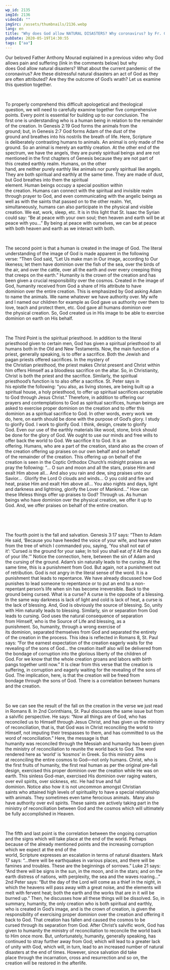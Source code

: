 ```yaml
---
wp_id: 2135
imgId: 2136
videoId: ""
imgSrc: /assets/thumbnails/2136.webp
lang: en
title: "Why does God allow NATURAL DISASTERS? Why coronavirus? by Fr. Gabriel Wissa"
pubDate: 2020-05-19T14:30:55
tags: ["aa"]
---
```


<p><span data-contrast="auto">Our beloved </span><span data-contrast="auto">F</span><span data-contrast="auto">ather Anthony </span><span data-contrast="auto">Mourad </span><span data-contrast="auto">explained in a previous video why </span><span data-contrast="auto">God allows pain and suffering</span><span data-contrast="auto"> (link in the comments below)</span><span data-contrast="auto"> </span><span data-contrast="auto">but why does </span><span data-contrast="auto">God </span><span data-contrast="auto">allow natural disasters</span><span data-contrast="auto">? What about the current pandemic of the coronavirus?</span><span data-contrast="auto"> </span><span data-contrast="auto">Are these </span><span data-contrast="auto">distressful</span><span data-contrast="auto"> </span><span data-contrast="auto">natural disasters</span><span data-contrast="auto"> an act of God</span><span data-contrast="auto"> as they are often attributed</span><span data-contrast="auto">?</span><span data-contrast="auto"> </span><span data-contrast="auto">Are they</span><span data-contrast="auto"> </span><span data-contrast="auto">the outcome of </span><span data-contrast="auto">God’s</span><span data-contrast="auto"> wrath?</span><span data-contrast="auto"> Let us examine this question together.</span><span data-ccp-props="{&quot;201341983&quot;:0,&quot;335559739&quot;:200,&quot;335559740&quot;:276}"> </span></p>
<p><span data-ccp-props="{&quot;201341983&quot;:0,&quot;335559739&quot;:200,&quot;335559740&quot;:276}"> </span></p>
<p><span data-contrast="auto">To </span><span data-contrast="auto">properly </span><span data-contrast="auto">comprehend</span><span data-contrast="auto"> this difficult</span><span data-contrast="auto"> apologetical and</span><span data-contrast="auto"> theological question</span><span data-contrast="auto">, </span><span data-contrast="auto">we</span><span data-contrast="auto"> will </span><span data-contrast="auto">need to </span><span data-contrast="auto">carefully examine together </span><span data-contrast="auto">five</span><span data-contrast="auto"> comprehensive points</span><span data-contrast="auto">. </span><span data-contrast="auto">Every point is essential </span><span data-contrast="auto">for</span><span data-contrast="auto"> </span><span data-contrast="auto">build</span><span data-contrast="auto">ing</span><span data-contrast="auto"> up</span><span data-contrast="auto"> to</span><span data-contrast="auto"> </span><span data-contrast="auto">our </span><span data-contrast="auto">conclusion. </span><span data-contrast="auto">The first </span><span data-contrast="auto">one</span><span data-contrast="auto"> is understand</span><span data-contrast="auto">ing</span><span data-contrast="auto"> who is a human </span><span data-contrast="auto">being</span><span data-contrast="auto"> in relation to the remainder of the creation</span><span data-contrast="auto">. </span><span data-contrast="auto">In Genesis 2</span><span data-contrast="auto">:</span><span data-contrast="auto">19 God </span><span data-contrast="auto">forms the animals from the ground</span><span data-contrast="auto">;</span><span data-contrast="auto"> </span><span data-contrast="auto">but</span><span data-contrast="auto">,</span><span data-contrast="auto"> in Genesis 2</span><span data-contrast="auto">:7 </span><span data-contrast="auto">God</span><span data-contrast="auto"> forms </span><span data-contrast="auto">Adam</span><span data-contrast="auto"> of the dust of the ground </span><span data-contrast="auto">and</span><span data-contrast="auto"> breathes into his nostrils the breath of life</span><span data-contrast="auto">. </span><span data-contrast="auto">Here,</span><span data-contrast="auto"> </span><span data-contrast="auto">S</span><span data-contrast="auto">cripture is </span><span data-contrast="auto">deliberately </span><span data-contrast="auto">contrasting</span><span data-contrast="auto"> </span><span data-contrast="auto">human</span><span data-contrast="auto">s </span><span data-contrast="auto">to</span><span data-contrast="auto"> </span><span data-contrast="auto">animals. An animal </span><span data-contrast="auto">is only made of the ground</span><span data-contrast="auto">. So an animal </span><span data-contrast="auto">is</span><span data-contrast="auto"> merely</span><span data-contrast="auto"> </span><span data-contrast="auto">an </span><span data-contrast="auto">earthly</span><span data-contrast="auto"> creation</span><span data-contrast="auto">.</span><span data-contrast="auto"> A</span><span data-contrast="auto">t the other </span><span data-contrast="auto">end of the spectrum, </span><span data-contrast="auto">we have the </span><span data-contrast="auto">a</span><span data-contrast="auto">ngels, </span><span data-contrast="auto">they </span><span data-contrast="auto">are purely spiritual beings</span><span data-contrast="auto"> </span><span data-contrast="auto">and </span><span data-contrast="auto">are not mentioned in </span><span data-contrast="auto">the first chapters of </span><span data-contrast="auto">Genesis because they are not part of this </span><span data-contrast="auto">created </span><span data-contrast="auto">earthly </span><span data-contrast="auto">realm</span><span data-contrast="auto">. </span><span data-contrast="auto">H</span><span data-contrast="auto">umans</span><span data-contrast="auto">, on the other hand,</span><span data-contrast="auto"> </span><span data-contrast="auto">are</span><span data-contrast="auto"> </span><span data-contrast="auto">neither </span><span data-contrast="auto">purely </span><span data-contrast="auto">earthly like </span><span data-contrast="auto">animals nor </span><span data-contrast="auto">purely </span><span data-contrast="auto">spiritual like </span><span data-contrast="auto">angels. They are</span><span data-contrast="auto"> </span><span data-contrast="auto">both </span><span data-contrast="auto">spiritual and earthly at the same time. </span><span data-contrast="auto">They are made of dust, but God breathes into them the spiritual element. </span><span data-contrast="auto">Human</span><span data-contrast="auto"> being</span><span data-contrast="auto">s </span><span data-contrast="auto">occup</span><span data-contrast="auto">y</span><span data-contrast="auto"> a </span><span data-contrast="auto">s</span><span data-contrast="auto">pecial</span><span data-contrast="auto"> position </span><span data-contrast="auto">with</span><span data-contrast="auto">in the </span><span data-contrast="auto">creation</span><span data-contrast="auto">. </span><span data-contrast="auto">Humans can</span><span data-contrast="auto"> </span><span data-contrast="auto">connect with </span><span data-contrast="auto">the spiritual</span><span data-contrast="auto"> and</span><span data-contrast="auto"> invisible </span><span data-contrast="auto">realm through prayer </span><span data-contrast="auto">to God</span><span data-contrast="auto">, and </span><span data-contrast="auto">even </span><span data-contrast="auto">communicating with </span><span data-contrast="auto">the angelic beings </span><span data-contrast="auto">as well as </span><span data-contrast="auto">with </span><span data-contrast="auto">the </span><span data-contrast="auto">saints that passed on to the other realm. </span><span data-contrast="auto">Yet, s</span><span data-contrast="auto">imultaneously</span><span data-contrast="auto">, </span><span data-contrast="auto">humans can</span><span data-contrast="auto"> also participate in the </span><span data-contrast="auto">physical and </span><span data-contrast="auto">visible creation</span><span data-contrast="auto">. </span><span data-contrast="auto">We</span><span data-contrast="auto"> eat</span><span data-contrast="auto">,</span><span data-contrast="auto"> work</span><span data-contrast="auto">,</span><span data-contrast="auto"> sleep</span><span data-contrast="auto">, etc.</span><span data-contrast="auto"> It is in this light that St. Isaac the Syrian could say: </span><span data-contrast="auto">“Be at peace with your own soul; then heaven and earth will be at peace with you…”</span><span data-contrast="auto"> By being at peace with ourselves, we can be at peace with both heaven and earth as we </span><span data-contrast="auto">interact with both.</span><span data-ccp-props="{&quot;201341983&quot;:0,&quot;335559739&quot;:200,&quot;335559740&quot;:276,&quot;469777462&quot;:[720],&quot;469777927&quot;:[0],&quot;469777928&quot;:[8]}"> </span></p>
<p><span data-ccp-props="{&quot;201341983&quot;:0,&quot;335559739&quot;:200,&quot;335559740&quot;:276}"> </span></p>
<p><span data-contrast="auto">The second point is that a human is </span><span data-contrast="auto">created</span><span data-contrast="auto"> in the image of God. </span><span data-contrast="auto">The literal understanding of the image of God </span><span data-contrast="auto">is made </span><span data-contrast="auto">apparent</span><span data-contrast="auto"> </span><span data-contrast="auto">in</span><span data-contrast="auto"> the following verse</span><span data-contrast="auto">:</span><span data-contrast="auto"> </span><span data-contrast="auto">“</span><span data-contrast="auto">Then </span><span data-contrast="auto">God said, </span><span data-contrast="auto">“</span><span data-contrast="auto">Let Us make man in Our image, according to Our likeness; let them have dominion over the fish of the sea, over the birds of the air, and over the cattle, over all the earth and over every creeping thing that creeps on the earth.</span><span data-contrast="auto">” </span><span data-contrast="auto">Humanity</span><span data-contrast="auto"> is the </span><span data-contrast="auto">c</span><span data-contrast="auto">rown of the creation and has been given a</span><span data-contrast="auto"> crucial</span><span data-contrast="auto"> responsibility </span><span data-contrast="auto">over the cosmos. </span><span data-contrast="auto">Created</span><span data-contrast="auto"> in the image of God</span><span data-contrast="auto">, humanity received</span><span data-contrast="auto"> from God a share of His </span><span data-contrast="auto">attribute </span><span data-contrast="auto">to have dominion </span><span data-contrast="auto">over the </span><span data-contrast="auto">entire creation</span><span data-contrast="auto">. </span><span data-contrast="auto">This </span><span data-contrast="auto">is emphasized by God </span><span data-contrast="auto">asking Adam to name the animals</span><span data-contrast="auto">. </span><span data-contrast="auto">We</span><span data-contrast="auto"> name whatever </span><span data-contrast="auto">we</span><span data-contrast="auto"> have authority over. </span><span data-contrast="auto">My wife and I named our </span><span data-contrast="auto">children</span><span data-contrast="auto"> for example as God gave us authority over them to love</span><span data-contrast="auto">, teach and</span><span data-contrast="auto"> protect them</span><span data-contrast="auto">, etc. </span><span data-contrast="auto">God</span><span data-contrast="auto"> </span><span data-contrast="auto">gave all humans dominion over the </span><span data-contrast="auto">physical creation.</span><span data-contrast="auto"> So, God created us in His image to be able to exercise dominion on earth on His behalf.</span><span data-ccp-props="{&quot;201341983&quot;:0,&quot;335559739&quot;:200,&quot;335559740&quot;:276}"> </span></p>
<p><span data-ccp-props="{&quot;201341983&quot;:0,&quot;335559739&quot;:200,&quot;335559740&quot;:276}"> </span></p>
<p><span data-contrast="auto">The Third Point is the spiritual priesthood</span><span data-contrast="auto">. In addition to the literal priesthood</span><span data-contrast="auto"> given to certain </span><span data-contrast="auto">men</span><span data-contrast="auto">, </span><span data-contrast="auto">God has given </span><span data-contrast="auto">a</span><span data-contrast="auto"> spiritual priesthood to all humans </span><span data-contrast="auto">both in </span><span data-contrast="auto">the O</span><span data-contrast="auto">ld and </span><span data-contrast="auto">N</span><span data-contrast="auto">ew </span><span data-contrast="auto">T</span><span data-contrast="auto">estaments. </span><span data-contrast="auto">Now</span><span data-contrast="auto">,</span><span data-contrast="auto"> the main function of a priest</span><span data-contrast="auto">, generally speaking,</span><span data-contrast="auto"> is to offer a sacrifice</span><span data-contrast="auto">. </span><span data-contrast="auto">Both t</span><span data-contrast="auto">he</span><span data-contrast="auto"> Jewish </span><span data-contrast="auto">and pagan </span><span data-contrast="auto">priest</span><span data-contrast="auto">s</span><span data-contrast="auto"> </span><span data-contrast="auto">offered sacrifice</span><span data-contrast="auto">s</span><span data-contrast="auto">.</span><span data-contrast="auto"> I</span><span data-contrast="auto">n </span><span data-contrast="auto">the mystery</span><span data-contrast="auto"> of the</span><span data-contrast="auto"> </span><span data-contrast="auto">Christian </span><span data-contrast="auto">priesthood</span><span data-contrast="auto">, </span><span data-contrast="auto">the priest </span><span data-contrast="auto">makes Christ present and Christ within him </span><span data-contrast="auto">offers </span><span data-contrast="auto">H</span><span data-contrast="auto">imself as a bloodless sacrifice </span><span data-contrast="auto">on the </span><span data-contrast="auto">altar</span><span data-contrast="auto">. </span><span data-contrast="auto">So, in Christianity, Christ is both the priest and the sacrifice. </span><span data-contrast="auto">Similarly, the s</span><span data-contrast="auto">piritual priesthood</span><span data-contrast="auto">’s</span><span data-contrast="auto"> </span><span data-contrast="auto">function is to </span><span data-contrast="auto">also </span><span data-contrast="auto">offer a sacrifice</span><span data-contrast="auto">.</span><span data-contrast="auto"> St. Peter says in his</span><span data-contrast="auto"> epistle</span><span data-contrast="auto"> the following</span><span data-contrast="auto">:</span><span data-contrast="auto"> </span><span data-contrast="auto">“you also, as living stones, are being built up a spiritual house, a holy priesthood, to offer up spiritual sacrifices acceptable to God through Jesus Christ.”</span><span data-contrast="auto"> </span><span data-contrast="auto">Therefore, i</span><span data-contrast="auto">n addition to offering our prayers </span><span data-contrast="auto">and contemplations to God</span><span data-contrast="auto"> as spiritual sacrifices</span><span data-contrast="auto">, </span><span data-contrast="auto">h</span><span data-contrast="auto">uman beings are asked </span><span data-contrast="auto">to exercise</span><span data-contrast="auto"> proper </span><span data-contrast="auto">d</span><span data-contrast="auto">ominion </span><span data-contrast="auto">on </span><span data-contrast="auto">the creation </span><span data-contrast="auto">and to </span><span data-contrast="auto">offer </span><span data-contrast="auto">this dominion</span><span data-contrast="auto"> as a </span><span data-contrast="auto">spiritual </span><span data-contrast="auto">sacrifice to God</span><span data-contrast="auto">. </span><span data-contrast="auto">In other words</span><span data-contrast="auto">, every work </span><span data-contrast="auto">we do</span><span data-contrast="auto">,</span><span data-contrast="auto"> here</span><span data-contrast="auto">,</span><span data-contrast="auto"> on earth </span><span data-contrast="auto">should be done with the purpose of God’s glory</span><span data-contrast="auto">. </span><span data-contrast="auto">I study to glorify God. </span><span data-contrast="auto">I work </span><span data-contrast="auto">to glorify God. </span><span data-contrast="auto">I </span><span data-contrast="auto">think, design, create</span><span data-contrast="auto"> </span><span data-contrast="auto">to glorify God. </span><span data-contrast="auto">Even our </span><span data-contrast="auto">use </span><span data-contrast="auto">of </span><span data-contrast="auto">the earthly materials </span><span data-contrast="auto">like </span><span data-contrast="auto">wood, </span><span data-contrast="auto">stone</span><span data-contrast="auto">, </span><span data-contrast="auto">brick </span><span data-contrast="auto">should be </span><span data-contrast="auto">done</span><span data-contrast="auto"> </span><span data-contrast="auto">for the glory of God</span><span data-contrast="auto">. </span><span data-contrast="auto">We ought to use our minds and free wills </span><span data-contrast="auto">to offer back the world to God</span><span data-contrast="auto">. </span><span data-contrast="auto">We sacrifice it to God. It is an offering. </span><span data-contrast="auto">Humans</span><span data-contrast="auto">, who are a part of the creation,</span><span data-contrast="auto"> stand</span><span data-contrast="auto"> also</span><span data-contrast="auto"> as the crown of the creation </span><span data-contrast="auto">offering up</span><span data-contrast="auto"> </span><span data-contrast="auto">praises</span><span data-contrast="auto"> on</span><span data-contrast="auto"> our</span><span data-contrast="auto"> </span><span data-contrast="auto">own </span><span data-contrast="auto">behalf</span><span data-contrast="auto"> </span><span data-contrast="auto">and </span><span data-contrast="auto">on behalf of </span><span data-contrast="auto">the </span><span data-contrast="auto">remainder of </span><span data-contrast="auto">the </span><span data-contrast="auto">creation</span><span data-contrast="auto">.</span><span data-contrast="auto"> </span><span data-contrast="auto">This offering up </span><span data-contrast="auto">on behalf of the creation</span><span data-contrast="auto"> </span><span data-contrast="auto">is</span><span data-contrast="auto"> seen in the Coptic Or</span><span data-contrast="auto">thodox Church’s midnight praises </span><span data-contrast="auto">as</span><span data-contrast="auto"> we pray</span><span data-contrast="auto"> the following</span><span data-contrast="auto">: </span><span data-contrast="auto">“… O sun and moon and all the stars, praise Him and exalt Him above all… And also you rain and dew, sing praises unto our Savior…  Glorify the Lord O clouds and winds… O you cold and fire and heat, praise Him and exalt Him above all… You also nights and days, light and darkness and lightning, glorify the Lover of Mankind…” </span><span data-contrast="auto">How can these </span><span data-contrast="auto">lifeless </span><span data-contrast="auto">things</span><span data-contrast="auto"> offer up praises to God?</span><span data-contrast="auto"> </span><span data-contrast="auto">Through us. </span><span data-contrast="auto">As human being</span><span data-contrast="auto">s</span><span data-contrast="auto"> </span><span data-contrast="auto">who </span><span data-contrast="auto">have dominion over </span><span data-contrast="auto">the </span><span data-contrast="auto">physical creation</span><span data-contrast="auto">, </span><span data-contrast="auto">we offer it up to God</span><span data-contrast="auto">. </span><span data-contrast="auto">And, w</span><span data-contrast="auto">e </span><span data-contrast="auto">offer praises </span><span data-contrast="auto">on behalf of the entire creation. </span><span data-ccp-props="{&quot;201341983&quot;:0,&quot;335559739&quot;:200,&quot;335559740&quot;:276}"> </span></p>
<p><span data-ccp-props="{&quot;201341983&quot;:0,&quot;335559739&quot;:200,&quot;335559740&quot;:276}"> </span></p>
<p><span data-ccp-props="{&quot;201341983&quot;:0,&quot;335559739&quot;:200,&quot;335559740&quot;:276}"> </span></p>
<p><span data-contrast="auto">The fourth point is the fall</span><span data-contrast="auto"> and salvation</span><span data-contrast="auto">. Genesis 3:17 says</span><span data-contrast="auto">: </span><span data-contrast="auto">“</span><span data-contrast="auto">Then to Adam He said, </span><span data-contrast="auto">‘</span><span data-contrast="auto">Because you have heeded the voice of your wife, and have eaten from the tree of which I commanded you, saying, &#8216;You shall not eat of it&#8217;: </span><span data-contrast="auto">‘</span><span data-contrast="auto">Cursed </span><i><span data-contrast="auto">is</span></i><span data-contrast="auto"> the ground for your sake; In toil you shall eat </span><i><span data-contrast="auto">of</span></i><span data-contrast="auto"> it All the days of your life.</span><span data-contrast="auto">’”</span><span data-contrast="auto"> </span><span data-contrast="auto">Notice the </span><span data-contrast="auto">connection</span><span data-contrast="auto">, here, between </span><span data-contrast="auto">the sin of Adam </span><span data-contrast="auto">and the</span><span data-contrast="auto"> cursing of the</span><span data-contrast="auto"> ground. </span><span data-contrast="auto">Adam’s sin </span><span data-contrast="auto">naturally </span><span data-contrast="auto">leads to the cursing. </span><span data-contrast="auto">At the same time, this is a punishment from God. </span><span data-contrast="auto">But again, not a punishment out of retribution. </span><span data-contrast="auto">God is not angry</span><span data-contrast="auto"> in the literal sense of the word</span><span data-contrast="auto">. It is a punishment that leads to repentance. </span><span data-contrast="auto">We have already discussed how God punishes to lead someone to repentance or to </span><span data-contrast="auto">put an end </span><span data-contrast="auto">to </span><span data-contrast="auto">a non-repentant person’s </span><span data-contrast="auto">life </span><span data-contrast="auto">when sin </span><span data-contrast="auto">has become</span><span data-contrast="auto"> irreversible.</span><span data-contrast="auto"> </span><span data-contrast="auto">Back to the ground being cursed. What </span><span data-contrast="auto">is a curse? </span><span data-contrast="auto">A curse is the opposite of a blessing. In the same way darkness is lack of light and </span><span data-contrast="auto">cold is lack of heat, a curse is the lack of blessing. </span><span data-contrast="auto">And, </span><span data-contrast="auto">God is </span><span data-contrast="auto">obviously </span><span data-contrast="auto">the source of blessing. </span><span data-contrast="auto">So, u</span><span data-contrast="auto">nity with Him </span><span data-contrast="auto">naturally </span><span data-contrast="auto">leads to blessing. </span><span data-contrast="auto">Similarly, </span><span data-contrast="auto">sin or </span><span data-contrast="auto">separation from </span><span data-contrast="auto">God leads to curs</span><span data-contrast="auto">ing</span><span data-contrast="auto">. </span><span data-contrast="auto">God uses the natural consequence of </span><span data-contrast="auto">separation from </span><span data-contrast="auto">Himself, who is the </span><span data-contrast="auto">Source of Life</span><span data-contrast="auto"> and blessing</span><span data-contrast="auto">,</span><span data-contrast="auto"> as a punishment.</span><span data-contrast="auto"> So,</span><span data-contrast="auto"> </span><span data-contrast="auto">h</span><span data-contrast="auto">umanity, </span><span data-contrast="auto">th</span><span data-contrast="auto">r</span><span data-contrast="auto">ough a wrong exercise of its </span><span data-contrast="auto">dominion</span><span data-contrast="auto">, </span><span data-contrast="auto">separated</span><span data-contrast="auto"> themselves from God</span><span data-contrast="auto"> </span><span data-contrast="auto">and </span><span data-contrast="auto">separated</span><span data-contrast="auto"> the </span><span data-contrast="auto">entirety of </span><span data-contrast="auto">the </span><span data-contrast="auto">creation </span><span data-contrast="auto">in the process</span><span data-contrast="auto">. </span><span data-contrast="auto">This i</span><span data-contrast="auto">dea i</span><span data-contrast="auto">s reflected </span><span data-contrast="auto">in Romans 8, </span><span data-contrast="auto">St. Paul says: “</span><span data-contrast="auto">For the earnest expectation of the creation eagerly waits for the revealing of the sons of God</span><span data-contrast="auto">…</span><span data-contrast="auto"> the creation itself also will be delivered from the bondage of corruption into the glorious liberty of the children of God. For we know that the whole creation groans and labors with birth pangs together until now.</span><span data-contrast="auto">” It is</span><span data-contrast="auto"> </span><span data-contrast="auto">c</span><span data-contrast="auto">lear from th</span><span data-contrast="auto">is</span><span data-contrast="auto"> </span><span data-contrast="auto">verse</span><span data-contrast="auto"> </span><span data-contrast="auto">that </span><span data-contrast="auto">the creation </span><span data-contrast="auto">is suffering</span><span data-contrast="auto">, </span><span data-contrast="auto">in corruption </span><span data-contrast="auto">and eagerly waiting for the </span><span data-contrast="auto">revealing</span><span data-contrast="auto"> of the sons of God</span><span data-contrast="auto">. </span><span data-contrast="auto">The implication</span><span data-contrast="auto">, here,</span><span data-contrast="auto"> is that the creation will </span><span data-contrast="auto">be </span><span data-contrast="auto">freed from bondage </span><span data-contrast="auto">through the sons of God. </span><span data-contrast="auto">There is a correlation between humans and </span><span data-contrast="auto">the creation. </span><span data-ccp-props="{&quot;201341983&quot;:0,&quot;335559739&quot;:200,&quot;335559740&quot;:276}"> </span></p>
<p><span data-ccp-props="{&quot;201341983&quot;:0,&quot;335559739&quot;:200,&quot;335559740&quot;:276}"> </span></p>
<p><span data-contrast="auto">So we can see the result of the fall on the creation in the verse we just read in Romans 8. I</span><span data-contrast="auto">n 2</span><span data-contrast="auto">nd</span><span data-contrast="auto"> Cori</span><span data-contrast="auto">n</span><span data-contrast="auto">thians, St. Paul </span><span data-contrast="auto">discusses the same issue but from a salvific perspective. He </span><span data-contrast="auto">says: “</span><span data-contrast="auto">Now all things are of God, who has reconciled us to Himself through Jesus Christ, and has given us the ministry of reconciliation, that is, that God was in Christ reconciling the world to Himself, not imputing their trespasses to them, and has committed to us the word of reconciliation.</span><span data-contrast="auto">”</span><span data-contrast="auto"> Here, </span><span data-contrast="auto">t</span><span data-contrast="auto">he message </span><span data-contrast="auto">is that humanity </span><span data-contrast="auto">was</span><span data-contrast="auto"> reconcil</span><span data-contrast="auto">ed </span><span data-contrast="auto">through the Messiah </span><span data-contrast="auto">and humanity has been given the ministry of reconciliation </span><span data-contrast="auto">to</span><span data-contrast="auto"> </span><span data-contrast="auto">reunite</span><span data-contrast="auto"> </span><span data-contrast="auto">the world </span><span data-contrast="auto">back </span><span data-contrast="auto">to God. </span><span data-contrast="auto">The</span><span data-contrast="auto"> </span><span data-contrast="auto">word rendered</span><span data-contrast="auto"> here</span><span data-contrast="auto"> as </span><span data-contrast="auto">‘</span><span data-contrast="auto">world</span><span data-contrast="auto">’</span><span data-contrast="auto"> </span><span data-contrast="auto">is ‘</span><span data-contrast="auto">k</span><span data-contrast="auto">osmo</span><span data-contrast="auto">s’</span><span data-contrast="auto"> in Greek.</span><span data-contrast="auto"> So th</span><span data-contrast="auto">is</span><span data-contrast="auto"> </span><span data-contrast="auto">ministr</span><span data-contrast="auto">y</span><span data-contrast="auto"> </span><span data-contrast="auto">aims at </span><span data-contrast="auto">reconcil</span><span data-contrast="auto">ing the entire</span><span data-contrast="auto"> cosmos to God</span><span data-contrast="auto">—n</span><span data-contrast="auto">ot only humans. </span><span data-contrast="auto">Christ, </span><span data-contrast="auto">who is the</span><span data-contrast="auto"> </span><span data-contrast="auto">first fruits</span><span data-contrast="auto"> of humanit</span><span data-contrast="auto">y, the first real human as per the original pre-fall design,</span><span data-contrast="auto"> exercised this proper dominion over the creation while He was on earth. </span><span data-contrast="auto">This sinless God-man, exercised His dominion over raging waters, over evil spirits, </span><span data-contrast="auto">over sickness, etc.</span><span data-contrast="auto"> </span><span data-contrast="auto">He had true and full dominion. </span><span data-contrast="auto">Notice </span><span data-contrast="auto">also </span><span data-contrast="auto">how it is not uncommon </span><span data-contrast="auto">amongst </span><span data-contrast="auto">Christian saints </span><span data-contrast="auto">who </span><span data-contrast="auto">attained</span><span data-contrast="auto"> high level</span><span data-contrast="auto">s of</span><span data-contrast="auto"> spirituality</span><span data-contrast="auto"> to have a special relationship with animals. The</span><span data-contrast="auto">y </span><span data-contrast="auto">sometimes even </span><span data-contrast="auto">tame </span><span data-contrast="auto">ferocious </span><span data-contrast="auto">animals.</span><span data-contrast="auto">  </span><span data-contrast="auto">Many also have authority over evil spirits. </span><span data-contrast="auto">These saints </span><span data-contrast="auto">are actively taking</span><span data-contrast="auto"> part in the ministry of reconciliation between God and the cosmos which will ultimately be </span><span data-contrast="auto">fully </span><span data-contrast="auto">accomplished</span><span data-contrast="auto"> in Heaven. </span><span data-ccp-props="{&quot;201341983&quot;:0,&quot;335559739&quot;:200,&quot;335559740&quot;:276}"> </span></p>
<p><span data-ccp-props="{&quot;201341983&quot;:0,&quot;335559739&quot;:200,&quot;335559740&quot;:276}"> </span></p>
<p><span data-contrast="auto">The fifth and last point is</span><span data-contrast="auto"> the correlation between</span><span data-contrast="auto"> the </span><span data-contrast="auto">ongoing corruption and the signs </span><span data-contrast="auto">which will take place at </span><span data-contrast="auto">the end of the world. Perhaps because of the </span><span data-contrast="auto">already mentioned points </span><span data-contrast="auto">and </span><span data-contrast="auto">the increas</span><span data-contrast="auto">ing</span><span data-contrast="auto"> </span><span data-contrast="auto">corruption which we expect </span><span data-contrast="auto">at</span><span data-contrast="auto"> the end of the world</span><span data-contrast="auto">,</span><span data-contrast="auto"> Scripture </span><span data-contrast="auto">expresses</span><span data-contrast="auto"> an </span><span data-contrast="auto">escalation</span><span data-contrast="auto"> </span><span data-contrast="auto">in terms of</span><span data-contrast="auto"> natural disasters</span><span data-contrast="auto">. Mark 17 </span><span data-contrast="auto">says: </span><span data-contrast="auto">“</span><span data-contrast="auto">…</span><span data-contrast="auto">there will be earthquakes in various places, and there will be famines and troubles. These are the beginnings of sorrows.</span><span data-contrast="auto">” Luke 21 says: “</span><span data-contrast="auto">And there will be signs in the sun, in the moon, and in the stars; and on the earth distress of nations, with perplexity, the sea and the waves roaring…</span><span data-contrast="auto">” 2</span><span data-contrast="auto">nd</span><span data-contrast="auto"> Peter says: “</span><span data-contrast="auto">But the day of the Lord will come as a thief in the night, in which the heavens will pass away with a great noise, and the elements will melt with fervent heat; both the earth and the works that are in it will be burned up.</span><span data-contrast="auto">” Then, he discusses how all these</span><span data-contrast="auto"> things will be dissolved</span><span data-contrast="auto">.</span><span data-contrast="auto"> </span><span data-contrast="auto">So, in summary, h</span><span data-contrast="auto">umanity</span><span data-contrast="auto">, the </span><span data-contrast="auto">only </span><span data-contrast="auto">creation who is both </span><span data-contrast="auto">spiritual </span><span data-contrast="auto">and </span><span data-contrast="auto">earthly, wh</span><span data-contrast="auto">o </span><span data-contrast="auto">is</span><span data-contrast="auto"> </span><span data-contrast="auto">created in God’s image</span><span data-contrast="auto">, </span><span data-contrast="auto">and is</span><span data-contrast="auto"> the crown of creation</span><span data-contrast="auto">,</span><span data-contrast="auto"> </span><span data-contrast="auto">is</span><span data-contrast="auto"> </span><span data-contrast="auto">given the responsibility </span><span data-contrast="auto">of exercising proper domi</span><span data-contrast="auto">ni</span><span data-contrast="auto">on over the creation</span><span data-contrast="auto"> and offering it back to God</span><span data-contrast="auto">. That creation</span><span data-contrast="auto"> has fallen and cause</span><span data-contrast="auto">d</span><span data-contrast="auto"> the </span><span data-contrast="auto">cosmos</span><span data-contrast="auto"> to be cursed</span><span data-contrast="auto"> through its </span><span data-contrast="auto">separation from God</span><span data-contrast="auto">.</span><span data-contrast="auto"> </span><span data-contrast="auto">After Christ’s salvific work</span><span data-contrast="auto">, God has given to humanity the </span><span data-contrast="auto">ministry of reconciliation</span><span data-contrast="auto"> to reconcile the world back to </span><span data-contrast="auto">Him</span><span data-contrast="auto"> once more. </span><span data-contrast="auto">But, unfortunately, </span><span data-contrast="auto">humanity</span><span data-contrast="auto">,</span><span data-contrast="auto"> generally</span><span data-contrast="auto"> </span><span data-contrast="auto">speaking, </span><span data-contrast="auto">has continued to </span><span data-contrast="auto">stray </span><span data-contrast="auto">further </span><span data-contrast="auto">away from God</span><span data-contrast="auto">;</span><span data-contrast="auto"> </span><span data-contrast="auto">which will lead to </span><span data-contrast="auto">a greater </span><span data-contrast="auto">lack of unity with God, which will, in turn, lead to </span><span data-contrast="auto">an increased</span><span data-contrast="auto"> </span><span data-contrast="auto">number of </span><span data-contrast="auto">natural disasters</span><span data-contrast="auto"> at the end of times.</span><span data-contrast="auto"> However, since salvation did take place</span><span data-contrast="auto"> through the incarnation, cross and resurrection and so on, </span><span data-contrast="auto">the creation will be restored in </span><span data-contrast="auto">the afterlife</span><span data-contrast="auto">.</span><span data-ccp-props="{&quot;201341983&quot;:0,&quot;335559739&quot;:200,&quot;335559740&quot;:276,&quot;469777462&quot;:[720],&quot;469777927&quot;:[0],&quot;469777928&quot;:[8]}"> </span></p>

